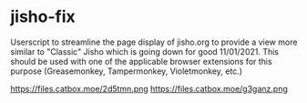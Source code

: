 # jisho-fix

Userscript to streamline the page display of jisho.org to provide a view more similar to "Classic" Jisho which is going down for good 11/01/2021. 
This should be used with one of the applicable browser extensions for this purpose (Greasemonkey, Tampermonkey, Violetmonkey, etc.)

https://files.catbox.moe/2d5tmn.png
https://files.catbox.moe/g3ganz.png
